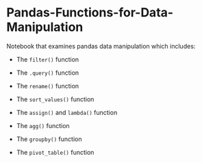 # Pandas-Functions-for-Data-Manipulation
Notebook that examines pandas data manipulation which includes:

- The `filter()` function


- The `.query()` function


- The `rename()` function


- The `sort_values()` function


- The `assign()` and `lambda()` function


- The `agg()` function


- The `groupby()` function


-  The `pivot_table()` function



